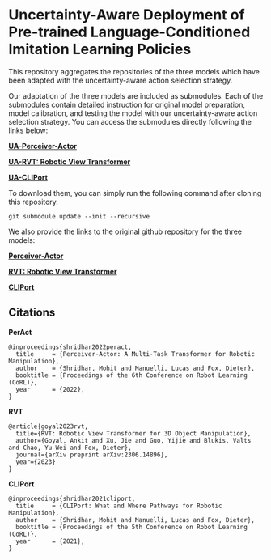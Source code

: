 
# Uncertainty-Aware Deployment of Pre-trained Language-Conditioned Imitation Learning Policies

This repository aggregates the repositories of the three models which have been adapted with the uncertainty-aware action selection strategy. 

Our adaptation of the three models are included as submodules. Each of the submodules contain detailed instruction for original model preparation, model calibration, and testing the model with our uncertainty-aware action selection strategy. You can access the submodules directly following the links below:

[**UA-Perceiver-Actor**](https://anonymous.4open.science/r/uncertainty_quant_peract-641B/README.md)

[**UA-RVT: Robotic View Transformer**](https://anonymous.4open.science/r/uncertainty_quant_rvt-CC37/README.md)

[**UA-CLIPort**](https://anonymous.4open.science/r/uncertainty_quant_cliport-6171/README.md)

<!-- [**UA-Perceiver-Actor**](https://github.com/anonymous23099/uncertainty_quant_peract.git)

[**UA-RVT: Robotic View Transformer**](https://github.com/anonymous23099/uncertainty_quant_rvt.git)

[**UA-CLIPort**](https://github.com/anonymous23099/uncertainty_quant_cliport.git) -->

To download them, you can simply run the following command after cloning this repository. 
```
git submodule update --init --recursive
```



We also provide the links to the original github repository for the three models:

[**Perceiver-Actor**](https://github.com/peract/peract.git)

[**RVT: Robotic View Transformer**](https://github.com/NVlabs/RVT.git)

[**CLIPort**](https://github.com/cliport/cliport)

## Citations
**PerAct**
```
@inproceedings{shridhar2022peract,
  title     = {Perceiver-Actor: A Multi-Task Transformer for Robotic Manipulation},
  author    = {Shridhar, Mohit and Manuelli, Lucas and Fox, Dieter},
  booktitle = {Proceedings of the 6th Conference on Robot Learning (CoRL)},
  year      = {2022},
}
```

**RVT**
```
@article{goyal2023rvt,
  title={RVT: Robotic View Transformer for 3D Object Manipulation},
  author={Goyal, Ankit and Xu, Jie and Guo, Yijie and Blukis, Valts and Chao, Yu-Wei and Fox, Dieter},
  journal={arXiv preprint arXiv:2306.14896},
  year={2023}
}
```

**CLIPort**
```
@inproceedings{shridhar2021cliport,
  title     = {CLIPort: What and Where Pathways for Robotic Manipulation},
  author    = {Shridhar, Mohit and Manuelli, Lucas and Fox, Dieter},
  booktitle = {Proceedings of the 5th Conference on Robot Learning (CoRL)},
  year      = {2021},
}
```